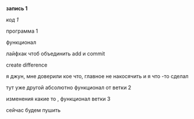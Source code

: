 **запись 1**

*код 1*

программа 1

функционал

лайфхак чтоб объединить add и commit

create difference

я джун, мне доверили кое что, главное не накосячить и я что -то сделал

тут уже другой абсолютно функционал от ветки 2

изменения какие то , функционал ветки 3

сейчас будем пушить
